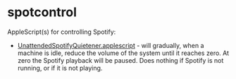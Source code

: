 spotcontrol
===========

AppleScript(s) for controlling Spotify:

 * [UnattendedSpotifyQuietener.applescript](UnattendedSpotifyQuietener.applescript) - will gradually, when a machine is idle, reduce the volume of the system until it reaches zero.  At zero the Spotify playback will be paused.  Does nothing if Spotify is not running, or if it is not playing.
